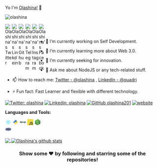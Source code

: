 Yo I'm [Olashina!](https://olashina.netlify.com) 👋

<p align="left"> <img src="https://komarev.com/ghpvc/?username=olashina201&label=Views&color=blue&style=plastic" alt="olashina" /> </p>

<a href="https://twitter.com/OlashinaQuadri">
  <img align="left" alt="Olashina's Twitter" width="22px" src="https://cdn.jsdelivr.net/npm/simple-icons@v3/icons/twitter.svg" />
</a>
<a href="https://linkedin.com/in/quadri-sikiru-9634a5191">
  <img align="left" alt="Olashina's Linkdein" width="22px" src="https://cdn.jsdelivr.net/npm/simple-icons@v3/icons/linkedin.svg" />
</a>
<a href="https://github.com/olashina201">
  <img align="left" alt="Olashina's Github" width="22px" src="https://cdn.jsdelivr.net/npm/simple-icons@v3/icons/github.svg" />
</a>
<a href="https://t.me/imthepk">
  <img align="left" alt="Olashina's Telegram" width="22px" src="https://cdn.jsdelivr.net/npm/simple-icons@v3/icons/telegram.svg" />
</a>
<a href="https://instagram.com/olashina">
  <img align="left" alt="Olashina's Instagram" width="22px" src="https://cdn.jsdelivr.net/npm/simple-icons@v3/icons/instagram.svg" />
</a>
<a href="https://www.facebook.com/olashina">
  <img align="left" alt="Olashina's Facebook" width="22px" src="https://cdn.jsdelivr.net/npm/simple-icons@v3/icons/facebook.svg" />
</a>

<br/>
<br/>


- 🔭 I’m currently working on Self Development.

- 🌱 I’m currently learning more about Web 3.0.

- 👯 I’m currently seeking for innovation.

- 💬 Ask me about NodeJS or any tech-related stuff.

- 📫 How to reach me: [Twitter - @olashina](https://twitter.com/olashina) , [LinkedIn - @quadri](https://linkedin.com/in/quadri-sikiru-9634a5191)

- ⚡ Fun fact: Fast Learner and flexible with different technology.

[![Twitter: olashina](https://img.shields.io/twitter/follow/olashina?style=social)](https://twitter.com/imthepk)
[![Linkedin: olashina](https://img.shields.io/badge/-olashina-blue?style=flat-square&logo=Linkedin&logoColor=white&link=https://www.linkedin.com/in/quadri-sikiru-9634a5191)](https://www.linkedin.com/in/quadri-sikiru-9634a5191)
[![GitHub olashina201](https://img.shields.io/github/followers/olashina201?label=follow&style=social)](https://github.com/olashina201)
[![website](https://img.shields.io/badge/PortfolioWebsite-olashina.netlify.com-2648ff?style=flat-square&logo=google-chrome)](https://olashina.netlify.app/)


**Languages and Tools:**  

<code><img height="20" src="https://raw.githubusercontent.com/github/explore/80688e429a7d4ef2fca1e82350fe8e3517d3494d/topics/react/react.png"></code>
<code><img height="20" src="https://raw.githubusercontent.com/github/explore/80688e429a7d4ef2fca1e82350fe8e3517d3494d/topics/python/python.png"></code>
<code><img height="20" src="https://raw.githubusercontent.com/github/explore/80688e429a7d4ef2fca1e82350fe8e3517d3494d/topics/django/django.png"></code>
<code><img height="20" src="https://raw.githubusercontent.com/github/explore/80688e429a7d4ef2fca1e82350fe8e3517d3494d/topics/javascript/javascript.png"></code>
<code><img height="20" src="https://raw.githubusercontent.com/github/explore/80688e429a7d4ef2fca1e82350fe8e3517d3494d/topics/nodejs/nodejs.png"></code>    
<code><img height="20" src="https://raw.githubusercontent.com/github/explore/80688e429a7d4ef2fca1e82350fe8e3517d3494d/topics/php/php.png"></code>    

<a href="https://github.com/olashina201">
  <img align="center" src="https://github-readme-stats.vercel.app/api/top-langs/?username=olashina201&theme=light&hide_langs_below=1" />
</a>
<a href="https://github.com/olashina201">
 <img align="center" src="https://github-readme-stats.vercel.app/api?username=olashina201&show_icons=true&theme=light&line_height=27" alt="Olashina's github stats"/>
</a>


<div align="center">

### Show some ❤️ by following and starring some of the repositories!

</div>

